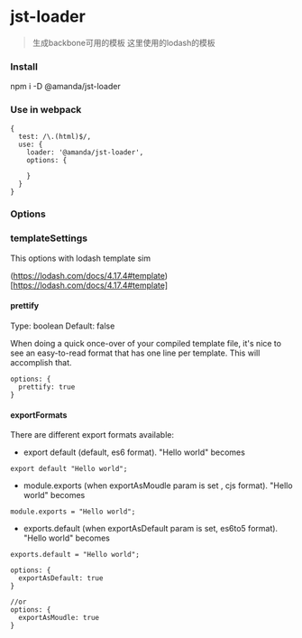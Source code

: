 # jst-loader

> 生成backbone可用的模板
> 这里使用的lodash的模板

### Install
npm i -D @amanda/jst-loader

### Use in webpack

```
{
  test: /\.(html)$/,
  use: {
    loader: '@amanda/jst-loader',
    options: {
     
    }
  }
}
```

### Options

### templateSettings

This options with lodash template sim

(https://lodash.com/docs/4.17.4#template)[https://lodash.com/docs/4.17.4#template]    

#### prettify

Type: boolean
Default: false

When doing a quick once-over of your compiled template file, it's nice to see an easy-to-read format that has one line per template. This will accomplish that.

```
options: {
  prettify: true
}
```


#### exportFormats

There are different export formats available:

* export default (default, es6 format). "Hello world" becomes 

```
export default "Hello world";
```

* module.exports (when exportAsMoudle param is set , cjs format). "Hello world" becomes 
```
module.exports = "Hello world";
```

* exports.default (when exportAsDefault param is set,  es6to5 format). "Hello world" becomes 

```
exports.default = "Hello world";
```


```
options: {
  exportAsDefault: true
}

//or 
options: {
  exportAsMoudle: true
}
```




